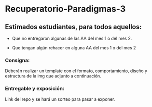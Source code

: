# Recuperatorio-Paradigmas-3
## Estimados estudiantes, para todos aquellos:

- Que no entregaron algunas de las AA del mes 1 o del mes 2.

- Que tengan algún rehacer en alguna AA del mes 1 o del mes 2

### Consigna:

Deberán realizar un template con el formato, comportamiento, diseño y estructura de la img que adjunto a continuación.

### Entregable y exposición:

Link del repo y se hará un sorteo para pasar a exponer.
